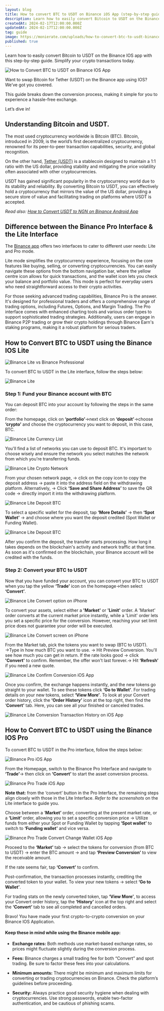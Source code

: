 ```yaml
---
layout: blog
title: How to convert BTC to USDT on Binance iOS App (step-by-step guide)
description: Learn how to easily convert Bitcoin to USDT on the Binance IOS app with this step-by-step guide. Simplify your crypto transactions today.
createdAt: 2024-02-17T12:00:00.000Z
updatedAt: 2024-02-17T12:00:00.000Z
tag: guide
image: https://monierate.com/uploads/how-to-convert-btc-to-usdt-binance-ios-app.png
published: true
---
```

Learn how to easily convert Bitcoin to USDT on the Binance IOS app with this step-by-step guide. Simplify your crypto transactions today.

![How to Convert BTC to USDT on Binance IOS App](https://monierate.com/uploads/how-to-convert-btc-to-usdt-binance-ios-app.png)

Want to swap Bitcoin for Tether (USDT) on the Binance app using IOS? We’ve got you covered. 

This guide breaks down the conversion process, making it simple for you to experience a hassle-free exchange.

Let’s dive in!


## Understanding Bitcoin and USDT.

The most used cryptocurrency worldwide is Bitcoin (BTC).  Bitcoin, introduced in 2009, is the world’s first decentralized cryptocurrency, renowned for its peer-to-peer transaction capabilities, security, and global recognition.

On the other hand, [Tether (USDT)](https://monierate.com/blog/what-is-usdt-and-how-can-you-use-it-in-nigeria) is a stablecoin designed to maintain a 1:1 ratio with the US dollar, providing stability and mitigating the price volatility often associated with other cryptocurrencies.

USDT has gained significant popularity in the cryptocurrency world due to its stability and reliability. By converting Bitcoin to USDT, you can effectively hold a cryptocurrency that mirrors the value of the US dollar, providing a secure store of value and facilitating trading on platforms where USDT is accepted.

_Read also:_ [_How to Convert USDT to NGN on Binance Android App_](https://monierate.com/blog/how-to-convert-usdt-to-ngn-on-binance-android-app-step-by-step-guide)


## Difference between the Binance Pro Interface & the Lite Interface

The [Binance app](https://apps.apple.com/ng/app/binance-buy-bitcoin-crypto/id1436799971) offers two interfaces to cater to different user needs: Lite and Pro mode.

Lite mode simplifies the cryptocurrency experience, focusing on the core features like buying, selling, or converting cryptocurrencies. You can easily navigate these options from the bottom navigation bar, where the yellow centre icon allows for quick transactions, and the wallet icon lets you check your balance and portfolio value. This mode is perfect for everyday users who need straightforward access to their crypto activities.

For those seeking advanced trading capabilities, Binance Pro is the answer. It's designed for professional traders and offers a comprehensive range of trading options, including Futures, Options, and Margin Trading. The Pro interface comes with enhanced charting tools and various order types to support sophisticated trading strategies. Additionally, users can engage in Binance P2P trading or grow their crypto holdings through Binance Earn's staking programs, making it a robust platform for serious traders.


## How to Convert BTC to USDT using the Binance IOS Lite 

![Binance Lite vs Binance Professional](https://monierate.com/uploads/binance-pro-vs-lite.png)

To convert BTC to USDT in the Lite interface, follow the steps below:

![Binance Lite](https://monierate.com/uploads/binance-lite.jpg)


### Step 1: Fund your Binance account with BTC

You can deposit BTC into your account by following the steps in the same order:

From the homepage, click on **‘portfolio’**→next click on **‘deposit’**→choose **‘crypto’** and choose the cryptocurrency you want to deposit, in this case, BTC.

![Binance Lite Currency List](https://monierate.com/uploads/binance-currency-list.png)

You'll find a list of networks you can use to deposit BTC. It's important to choose wisely and ensure the network you select matches the network from which you're transferring funds.

![Binance Lite Crypto Network](https://monierate.com/uploads/binance-network-ios.jpg)

From your chosen network page, → click on the copy icon to copy the deposit address → paste it into the address field on the withdrawing platform. Alternatively, → Click **‘Save and Share Address’** to save the QR code → directly import it into the withdrawing platform. 

![Binance Lite Deposit BTC](https://monierate.com/uploads/binance-deposit-btc-ios.png)

To select a specific wallet for the deposit, tap **‘More Details’** → then **‘Spot Wallet’** → and choose where you want the deposit credited (Spot Wallet or Funding Wallet).

![Binance Lite Deposit BTC](https://monierate.com/uploads/binance-deposit-btc-ios-2.png)

After you confirm the deposit, the transfer starts processing. How long it takes depends on the blockchain's activity and network traffic at that time. As soon as it's confirmed on the blockchain, your Binance account will be credited with the funds.


### Step 2: Convert your BTC to USDT 

Now that you have funded your account, you can convert your BTC to USDT when you tap the yellow **‘Trade’** icon on the homepage→then select **‘Convert’**.

![Binance Lite Convert option on iPhone](https://monierate.com/uploads/binance-convert-option-ios.png)

To convert your assets, select either a **'Market'** or **'Limit'** order. A 'Market' order converts at the current market price instantly, while a 'Limit' order lets you set a specific price for the conversion. However, reaching your set limit price does not guarantee your order will be executed.

![Binance Lite Convert screen on iPhone](https://monierate.com/uploads/binance-convert-screen-iphone.png)

From the Market tab, pick the tokens you want to swap (BTC to USDT). →Type in how much BTC you want to use. → Hit Preview Conversion. You'll see how much you can get in return. If the rate looks good → click **'Convert'** to confirm. Remember, the offer won't last forever.→ Hit **‘Refresh’** if you need a new quote. 

![Binance Lite Confirm Conversion iOS App](https://monierate.com/uploads/binance-confirm-conversion-iphone.png)

Once you confirm, the exchange happens instantly, and the new tokens go straight to your wallet. To see these tokens click **‘Go to Wallet’**. For trading details on your new tokens, select **‘View More’**. To look at your Convert order history, click the **‘Order History’** icon at the top right, then find the ‘**Convert’** tab. Here, you can see all your finished or canceled trades.

![Binance Lite Conversion Transaction History on iOS App](https://monierate.com/uploads/binance-transaction-history-conversion-iphone.png)


## How to Convert BTC to USDT using the Binance IOS Pro 

To convert BTC to USDT in the Pro interface, follow the steps below:

![Binance Pro iOS App](https://monierate.com/uploads/binance-pro-iphone.jpg)

From the Homepage, switch to the Binance Pro Interface and navigate to **‘Trade’**→ then click on **‘Convert’** to start the asset conversion process. 

![Binance Pro Trade iOS App](https://monierate.com/uploads/binance-pro-trade.png)

**Note that:** from the ‘convert’ button in the Pro Interface, the remaining steps align closely with those in the Lite Interface. _Refer to the screenshots_ on the Lite interface to guide you. 

Choose between a ‘**Market’** order, converting at the present market rate, or a **‘Limit’** order, allowing you to set a specific conversion price → Utilize funds from either your Spot or Funding Wallet by tapping **‘Spot wallet’** to switch to **‘Funding wallet’** and vice versa. 

![Binance Pro Trade Convert Change Wallet iOS App](https://monierate.com/uploads/binance-pro-change-wallet-iphone.png)

Proceed to the **‘Market’** tab → select the tokens for conversion (from BTC to USDT) → enter the BTC amount → and tap **‘Preview Conversion’** to view the receivable amount. 

If the rate seems fair, tap **‘Convert’** to confirm. 

Post-confirmation, the transaction processes instantly, crediting the converted token to your wallet. To view your new tokens → select **‘Go to Wallet’**. 

For trading stats on the newly converted token, tap **‘View More’**, to access your Convert order history, tap the **‘History’** icon at the top right and select the **‘Convert’** tab to see all completed and cancelled orders.

Bravo! You have made your first crypto-to-crypto conversion on your Binance IOS Application.


#### Keep these in mind while using the Binance mobile app:

- **Exchange rates:** Both methods use market-based exchange rates, so prices might fluctuate slightly during the conversion process.

- **Fees:** Binance charges a small trading fee for both “Convert” and spot trading. Be sure to factor these fees into your calculations.

- **Minimum amounts:** There might be minimum and maximum limits for converting or trading cryptocurrencies on Binance. Check the platform’s guidelines before proceeding.

- **Security:** Always practice good security hygiene when dealing with cryptocurrencies. Use strong passwords, enable two-factor authentication, and be cautious of phishing scams.
